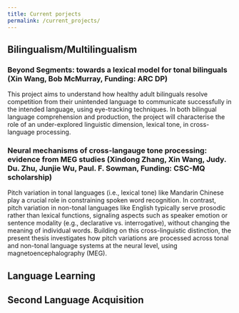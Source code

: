 ```yaml
---
title: Current porjects
permalink: /current_projects/
---
```


## Bilingualism/Multilingualism
### Beyond Segments: towards a lexical model for tonal bilinguals (Xin Wang, Bob McMurray, Funding: ARC DP)
This project aims to understand how healthy adult bilinguals resolve competition from their unintended language to communicate successfully in the intended language, using eye-tracking techniques. In both bilingual language comprehension and production, the project will characterise the role of an under-explored linguistic dimension, lexical tone, in cross-language processing. 

### Neural mechanisms of cross-langauge tone processing: evidence from MEG studies (Xindong Zhang, Xin Wang, Judy. Du. Zhu, Junjie Wu, Paul. F. Sowman, Funding: CSC-MQ scholarship)
Pitch variation in tonal languages (i.e., lexical tone) like Mandarin Chinese play a crucial role in constraining spoken word recognition. In contrast, pitch variation in non-tonal languages like English typically serve prosodic rather than lexical functions, signaling aspects such as speaker emotion or sentence modality (e.g., declarative vs. interrogative), without changing the meaning of individual words. Building on this cross-linguistic distinction, the present thesis investigates how pitch variations are processed across tonal and non-tonal language systems at the neural level, using magnetoencephalography (MEG).

## Language Learning

## Second Language Acquisition

